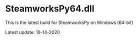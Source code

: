 # SteamworksPy64.dll
This is the latest build for SteamworksPy on Windows (64-bit)

Latest update: 10-14-2020